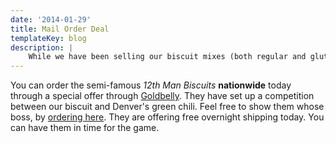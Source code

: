 ```yaml
---
date: '2014-01-29'
title: Mail Order Deal
templateKey: blog
description: |
    While we have been selling our biscuit mixes (both regular and gluten-free), we recently updated the packaging in time for holiday gift giving.
---
```

You can order the semi-famous _12th Man Biscuits_ **nationwide** today through a special offer through [Goldbelly](https://www.goldbelly.com/featured/honest-biscuits/14972-12th-man-biscuit-8-pack?utm_source=Goldbelly+Explorers+of+Food+Club&utm_campaign=c33ba49e62-Anchor+Bar+Super+Bowl+Presale&utm_medium=email&utm_term=0_cfedeb1a5c-c33ba49e62-55968417).  They have set up a competition between our biscuit and Denver's green chili.  Feel free to show them whose boss, by [ordering here](https://www.goldbelly.com/featured/honest-biscuits/14972-12th-man-biscuit-8-pack?utm_source=Goldbelly+Explorers+of+Food+Club&utm_campaign=c33ba49e62-Anchor+Bar+Super+Bowl+Presale&utm_medium=email&utm_term=0_cfedeb1a5c-c33ba49e62-55968417).  They are offering free overnight shipping today.  You can have them in time for the game.

